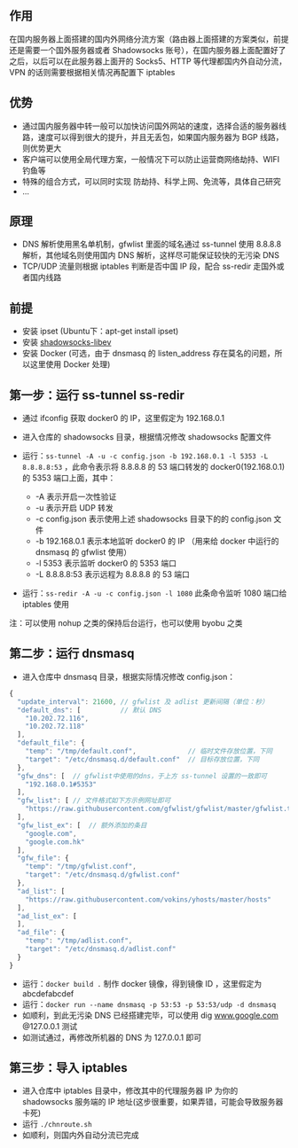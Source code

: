 ## 作用

 在国内服务器上面搭建的国内外网络分流方案（路由器上面搭建的方案类似，前提还是需要一个国外服务器或者 Shadowsocks 账号），在国内服务器上面配置好了之后，以后可以在此服务器上面开的 Socks5、HTTP 等代理都国内外自动分流，VPN 的话则需要根据相关情况再配置下 iptables

## 优势

* 通过国内服务器中转一般可以加快访问国外网站的速度，选择合适的服务器线路，速度可以得到很大的提升，并且无丢包，如果国内服务器为 BGP 线路，则优势更大
* 客户端可以使用全局代理方案，一般情况下可以防止运营商网络劫持、WIFI 钓鱼等
* 特殊的组合方式，可以同时实现 防劫持、科学上网、免流等，具体自己研究
* ...

## 原理

* DNS 解析使用黑名单机制，gfwlist 里面的域名通过 ss-tunnel 使用 8.8.8.8 解析，其他域名则使用国内 DNS 解析，这样尽可能保证较快的无污染 DNS
* TCP/UDP 流量则根据 iptables 判断是否中国 IP 段，配合 ss-redir 走国外或者国内线路

## 前提

* 安装 ipset (Ubuntu下：apt-get install ipset)
* 安装 [shadowsocks-libev](https://github.com/shadowsocks/shadowsocks-libev)
* 安装 Docker (可选，由于 dnsmasq 的 listen_address 存在莫名的问题，所以这里使用 Docker 处理)

## 第一步：运行 ss-tunnel ss-redir

* 通过 ifconfig 获取 docker0 的 IP，这里假定为 192.168.0.1
* 进入仓库的 shadowsocks 目录，根据情况修改 shadowsocks 配置文件
* 运行：`ss-tunnel -A -u -c config.json -b 192.168.0.1 -l 5353 -L 8.8.8.8:53` ，此命令表示将 8.8.8.8 的 53 端口转发的 docker0(192.168.0.1) 的 5353 端口上面，其中：
  * -A 表示开启一次性验证
  * -u 表示开启 UDP 转发
  * -c config.json 表示使用上述 shadowsocks 目录下的的 config.json 文件
  * -b 192.168.0.1 表示本地监听 docker0 的 IP （用来给 docker 中运行的 dnsmasq 的 gfwlist 使用）
  * -l 5353 表示监听 docker0 的 5353 端口
  * -L 8.8.8.8:53 表示远程为 8.8.8.8 的 53 端口

* 运行：`ss-redir -A -u -c config.json -l 1080` 此条命令监听 1080 端口给 iptables 使用

注：可以使用 nohup 之类的保持后台运行，也可以使用 byobu 之类

## 第二步：运行 dnsmasq

* 进入仓库中 dnsmasq 目录，根据实际情况修改 config.json：
```javascript
{
  "update_interval": 21600, // gfwlist 及 adlist 更新间隔（单位：秒）
  "default_dns": [          // 默认 DNS
    "10.202.72.116",
    "10.202.72.118"
  ],
  "default_file": {
    "temp": "/tmp/default.conf",             // 临时文件存放位置，下同
    "target": "/etc/dnsmasq.d/default.conf"  // 目标存放位置，下同
  },
  "gfw_dns": [  // gfwlist中使用的dns，于上方 ss-tunnel 设置的一致即可
    "192.168.0.1#5353"
  ],
  "gfw_list": [ // 文件格式如下方示例网址即可
    "https://raw.githubusercontent.com/gfwlist/gfwlist/master/gfwlist.txt"
  ],
  "gfw_list_ex": [  // 额外添加的条目
    "google.com",
    "google.com.hk"
  ],
  "gfw_file": {
    "temp": "/tmp/gfwlist.conf",
    "target": "/etc/dnsmasq.d/gfwlist.conf"
  },
  "ad_list": [
    "https://raw.githubusercontent.com/vokins/yhosts/master/hosts"
  ],
  "ad_list_ex": [
  ],
  "ad_file": {
    "temp": "/tmp/adlist.conf",
    "target": "/etc/dnsmasq.d/adlist.conf"
  }
}
```
* 运行：`docker build .` 制作 docker 镜像，得到镜像 ID ，这里假定为 abcdefabcdef
* 运行：`docker run --name dnsmasq -p 53:53 -p 53:53/udp -d dnsmasq`
* 如顺利，到此无污染 DNS 已经搭建完毕，可以使用 dig www.google.com @127.0.0.1 测试
* 如测试通过，再修改所机器的 DNS 为 127.0.0.1 即可

## 第三步：导入 iptables

* 进入仓库中 iptables 目录中，修改其中的代理服务器 IP 为你的 shadowsocks 服务端的 IP 地址(这步很重要，如果弄错，可能会导致服务器卡死)
* 运行 `./chnroute.sh`
* 如顺利，则国内外自动分流已完成
